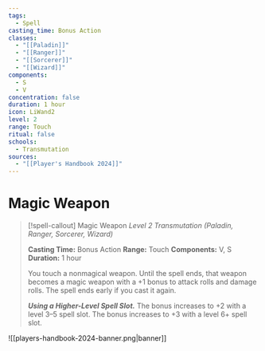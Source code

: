 ```yaml
---
tags:
  - Spell
casting_time: Bonus Action
classes:
  - "[[Paladin]]"
  - "[[Ranger]]"
  - "[[Sorcerer]]"
  - "[[Wizard]]"
components:
  - S
  - V
concentration: false
duration: 1 hour
icon: LiWand2
level: 2
range: Touch
ritual: false
schools:
  - Transmutation
sources:
  - "[[Player's Handbook 2024]]"
---
```


# Magic Weapon

>[!spell-callout] Magic Weapon
>_Level 2 Transmutation (Paladin, Ranger, Sorcerer, Wizard)_
>
>**Casting Time:** Bonus Action
>**Range:** Touch
>**Components:** V, S
>**Duration:** 1 hour
>
>You touch a nonmagical weapon. Until the spell ends, that weapon becomes a magic weapon with a +1 bonus to attack rolls and damage rolls. The spell ends early if you cast it again.
>
>**_Using a Higher-Level Spell Slot._** The bonus increases to +2 with a level 3–5 spell slot. The bonus increases to +3 with a level 6+ spell slot.


![[players-handbook-2024-banner.png|banner]]
